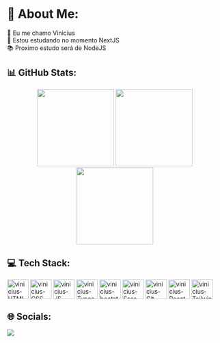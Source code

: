 <h1> 💫 About Me:</h1>
🖖 Eu me chamo Vinicius<br>
📖 Estou estudando no momento NextJS<br>
📚 Proximo estudo será de NodeJS

<h2>📊 GitHub Stats:</h2>
<div display="flex"justify-content="center"align-itens="center"align="center">
  <img height="180em" src="https://github-readme-stats.vercel.app/api/top-langs/?username=vinicius-pereira-souza&theme=onedark&hide_border=false&include_all_commits=false&count_private=false&layout=compact&langs_count=8"/>
  <img height="180em" src="https://github-readme-stats.vercel.app/api?username=vinicius-pereira-souza&theme=onedark&hide_border=false&include_all_commits=false&count_private=false"/>
  <img height="180em" src="https://github-readme-streak-stats.herokuapp.com/?user=vinicius-pereira-souza&theme=onedark&hide_border=false"/>
</div>

<h2>💻 Tech Stack:</h2>
<div>
  <img  align="center" alt="vinicius-HTML" height="45" width="50" src="https://cdn.jsdelivr.net/gh/devicons/devicon/icons/html5/html5-plain.svg" />
  <img  align="center" alt="vinicius-CSS" height="45" width="50" src="https://cdn.jsdelivr.net/gh/devicons/devicon/icons/css3/css3-plain.svg" />
  <img  align="center" alt="vinicius-JS" height="45" width="50" src="https://cdn.jsdelivr.net/gh/devicons/devicon/icons/javascript/javascript-plain.svg" />
  <img  align="center" alt="vinicius-Typescript" height="45" width="50" src="https://cdn.jsdelivr.net/gh/devicons/devicon/icons/typescript/typescript-plain.svg" />
  <img align="center" alt="vinicius-bootstrap" height="45" width="50" src="https://cdn.jsdelivr.net/gh/devicons/devicon/icons/bootstrap/bootstrap-original.svg" />
  <img align="center" alt="vinicius-Sass" height="45" width="50" src="https://cdn.jsdelivr.net/gh/devicons/devicon/icons/sass/sass-original.svg" />
  <img align="center" alt="vinicius-Git" height="45" width="50" src="https://cdn.jsdelivr.net/gh/devicons/devicon/icons/git/git-original.svg" />
  <img align="center" alt="vinicius-React" height="45" width="50" src="https://cdn.jsdelivr.net/gh/devicons/devicon/icons/react/react-original.svg" />
  <img align="center" alt="vinicius-TailwindCSS" height="45" width="50" src="https://cdn.jsdelivr.net/gh/devicons/devicon/icons/tailwindcss/tailwindcss-plain.svg" />
    
</div>

<h2>🌐 Socials:</h2>
  <a href="https://www.linkedin.com/in/vinicius-pereira-b99a04179" target="_blank"><img src="https://img.shields.io/badge/-LinkedIn-%230077B5?style=for-the-badge&logo=linkedin&logoColor=white" target="_blank"></a> 


